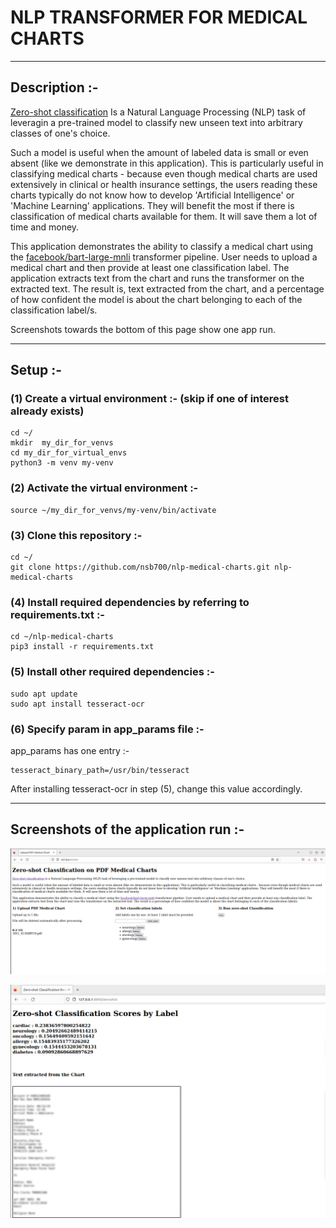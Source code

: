 # NLP TRANSFORMER FOR MEDICAL CHARTS

***

## Description :-

<a href="https://huggingface.co/tasks/zero-shot-classification">Zero-shot classification</a>  Is a Natural Language Processing (NLP) task of leveragin a pre-trained model to classify new unseen text into arbitrary classes of one's choice.

Such a model is useful when the amount of labeled data is small or even absent (like we demonstrate in this application). This is particularly useful in classifying medical charts - because even though medical charts are used extensively in clinical or health insurance settings, the users reading these charts typically do not know how to develop 'Artificial Intelligence' or 'Machine Learning' applications. They will benefit the most if there is classification of medical charts available for them. It will save them a lot of time and money.

This application demonstrates the ability to classify a medical chart using the <a href="https://huggingface.co/facebook/bart-large-mnli">facebook/bart-large-mnli</a> transformer pipeline. User needs to upload a medical chart and then provide at least one classification label. The application extracts text from the chart and runs the transformer on the extracted text. The result is, text extracted from the chart, and a percentage of how confident the model is about the chart belonging to each of the classification label/s.

Screenshots towards the bottom of this page show one app run. 

***

## Setup :-

### (1) Create a virtual environment :- (skip if one of interest already exists)
```commandline
cd ~/
mkdir  my_dir_for_venvs
cd my_dir_for_virtual_envs
python3 -m venv my-venv
```

### (2) Activate the virtual environment :-
```commandline
source ~/my_dir_for_venvs/my-venv/bin/activate
```

### (3) Clone this repository :-
```commandline
cd ~/
git clone https://github.com/nsb700/nlp-medical-charts.git nlp-medical-charts
```

### (4) Install required dependencies by referring to requirements.txt :-
```commandline
cd ~/nlp-medical-charts
pip3 install -r requirements.txt
```

### (5) Install other required dependencies :-
```commandline
sudo apt update
sudo apt install tesseract-ocr
```

### (6) Specify param in app_params file :-
app_params has one entry :-
```commandline
tesseract_binary_path=/usr/bin/tesseract
```
After installing tesseract-ocr in step (5), change this value accordingly.

***

## Screenshots of the application run :-

![Alt text](screenshots/Screenshot_01.png)

![Alt text](screenshots/Screenshot_02.png)
